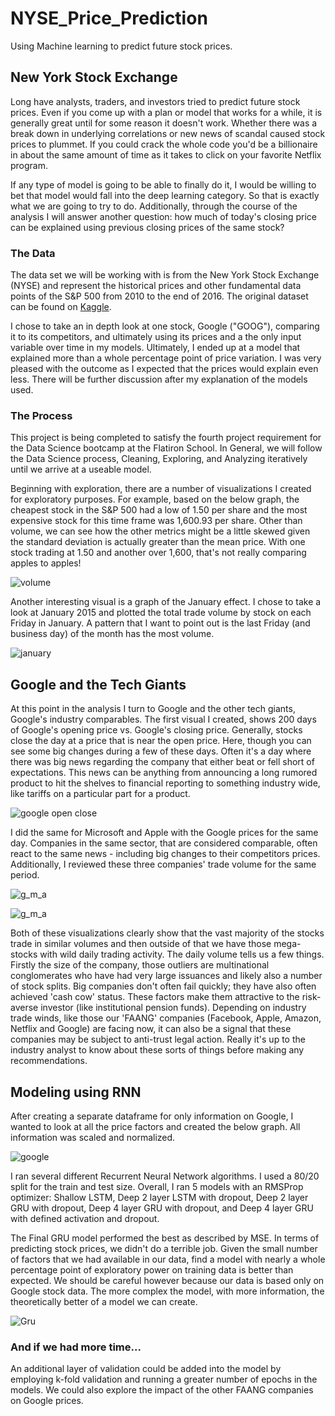 # NYSE_Price_Prediction

Using Machine learning to predict future stock prices.

## New York Stock Exchange

Long have analysts, traders, and investors tried to predict future stock prices. Even if you come up with a plan or model that works for a while, it is generally great until for some reason it doesn't work. Whether there was a break down in underlying correlations or new news of scandal caused stock prices to plummet. If you could crack the whole code you'd be a billionaire in about the same amount of time as it takes to click on your favorite Netflix program.

If any type of model is going to be able to finally do it, I would be willing to bet that model would fall into the deep learning category. So that is exactly what we are going to try to do. Additionally, through the course of the analysis I will answer another question: how much of today's closing price can be explained using previous closing prices of the same stock?

### The Data

The data set we will be working with is from the New York Stock Exchange (NYSE) and represent the historical prices and other fundamental data points of the S&P 500 from 2010 to the end of 2016. The original dataset can be found on [Kaggle](https://www.kaggle.com/dgawlik/nyse).

I chose to take an in depth look at one stock, Google ("GOOG"), comparing it to its competitors, and ultimately using its prices and a the only input variable over time in my models. Ultimately, I ended up at a model that explained more than a whole percentage point of price variation. I was very pleased with the outcome as I expected that the prices would explain even less. There will be further discussion after my explanation of the models used.

### The Process

This project is being completed to satisfy the fourth project requirement for the Data Science bootcamp at the Flatiron School. In General, we will follow the Data Science process, Cleaning, Exploring, and Analyzing iteratively until we arrive at a useable model.

Beginning with exploration, there are a number of visualizations I created for exploratory purposes. For example, based on the below graph, the cheapest stock in the S&P 500 had a low of 1.50 per share and the most expensive stock for this time frame was 1,600.93 per share. Other than volume, we can see how the other metrics might be a little skewed given the standard deviation is actually greater than the mean price. With one stock trading at 1.50 and another over 1,600, that's not really comparing apples to apples! 

![volume](Price_Prediction/images/Abs_vol.png)

Another interesting visual is a graph of the January effect. I chose to take a look at January 2015 and plotted the total trade volume by stock on each Friday in January. A pattern that I want to point out is the last Friday (and business day) of the month has the most volume. 

![january](Price_Prediction/images/jan_effect.png)

## Google and the Tech Giants

At this point in the analysis I turn to Google and the other tech giants, Google's industry comparables. The first visual I created, shows 200 days of Google's opening price vs. Google's closing price. Generally, stocks close the day at a price that is near the open price. Here, though you can see some big changes during a few of these days. Often it's a day where there was big news regarding the company that either beat or fell short of expectations. This news can be anything from announcing a long rumored product to hit the shelves to financial reporting to something industry wide, like tariffs on a particular part for a product.

![google open close](Price_Prediction/images/goog_o_c.png)

I did the same for Microsoft and Apple with the Google prices for the same day. Companies in the same sector, that are considered comparable, often react to the same news - including big changes to their competitors prices. Additionally, I reviewed these three companies' trade volume for the same period.

![g_m_a](Price_Prediction/images/g_m_a.png)

![g_m_a](Price_Prediction/images/g_m_a_vol.png)

Both of these visualizations clearly show that the vast majority of the stocks trade in similar volumes and then outside of that we have those mega-stocks with wild daily trading activity. The daily volume tells us a few things. Firstly the size of the company, those outliers are multinational conglomerates who have had very large issuances and likely also a number of stock splits. Big companies don't often fail quickly; they have also often achieved 'cash cow' status. These factors make them attractive to the risk-averse investor (like institutional pension funds). Depending on industry trade winds, like those our 'FAANG' companies (Facebook, Apple, Amazon, Netflix and Google) are facing now, it can also be a signal that these companies may be subject to anti-trust legal action. Really it's up to the industry analyst to know about these sorts of things before making any recommendations.

## Modeling using RNN

After creating a separate dataframe for only information on Google, I wanted to look at all the price factors and created the below graph.  All information was scaled and normalized.

![google](Price_Prediction/images/goog.png)

I ran several different Recurrent Neural Network algorithms. I used a 80/20 split for the train and test size. Overall, I ran 5 models with an RMSProp optimizer: Shallow LSTM, Deep 2 layer LSTM with dropout, Deep 2 layer GRU with dropout, Deep 4 layer GRU with dropout, and Deep 4 layer GRU with defined activation and dropout.

The Final GRU model performed the best as described by MSE. In terms of predicting stock prices, we didn't do a terrible job. Given the small number of factors that we had available in our data, find a model with nearly a whole percentage point of exploratory power on training data is better than expected. We should be careful however because our data is based only on Google stock data. The more complex the model, with more information, the theoretically better of a model we can create.

![Gru](Price_Prediction/images/gru.png)

### And if we had more time...

An additional layer of validation could be added into the model by employing k-fold validation and running a greater number of epochs in the models. We could also explore the impact of the other FAANG companies on Google prices.